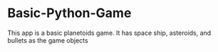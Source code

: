 # Basic-Python-Game
This app is a basic planetoids game. It has space ship, asteroids, and bullets as the game objects
